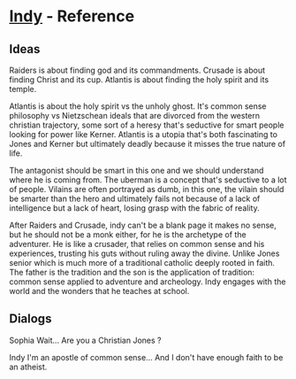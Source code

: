 # [Indy](../README.md) - Reference

## Ideas

Raiders is about finding god and its commandments. Crusade is about finding Christ and its cup.
Atlantis is about finding the holy spirit and its temple.

Atlantis is about the holy spirit vs the unholy ghost. It's common sense philosophy vs Nietzschean
ideals that are divorced from the western christian trajectory, some sort of a heresy that's
seductive for smart people looking for power like Kerner. Atlantis is a utopia that's both
fascinating to Jones and Kerner but ultimately deadly because it misses the true nature of life.

The antagonist should be smart in this one and we should understand where he is coming from. The
uberman is a concept that's seductive to a lot of people. Vilains are often portrayed as dumb, in
this one, the vilain should be smarter than the hero and ultimately fails not because of a lack
of intelligence but a lack of heart, losing grasp with the fabric of reality.

After Raiders and Crusade, indy can't be a blank page it makes no sense, but he should not be a
monk either, for he is the archetype of the adventurer. He is like a crusader, that relies on
common sense and his experiences, trusting his guts without ruling away the divine. Unlike Jones
senior which is much more of a traditional catholic deeply rooted in faith. The father is the
tradition and the son is the application of tradition: common sense applied to adventure and
archeology. Indy engages with the world and the wonders that he teaches at school.

## Dialogs

Sophia
Wait... Are you a Christian Jones ?

Indy
I'm an apostle of common sense... And I don't have enough faith to be an atheist.
